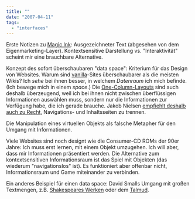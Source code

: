 ```yaml
---
title: ""
date: "2007-04-11"
tags: 
  - "interfaces"
---
```


Erste Notizen zu [Magic Ink](http://worrydream.com/MagicInk/ "Magic Ink: Information Software and the Graphical Interface"): Ausgezeichneter Text (abgesehen von dem Eigenmarketing-Layer). Kontextsensitive Darstellung vs. "Interaktivität" scheint mir eine brauchbare Alternative.

Konzept des sofort überschaubaren "data space": Kriterium für das Design von Websites. Warum sind [vanilla](http://www.vanillasite.at/space/start "vanillasite.at :: start")\-Sites überschaubarer als die meisten Wikis? Ich _sehe_ bei ihnen besser, in welchem _Datenraum_ ich mich befinde. (Ich bewege mich in einem _space_.) Die [One-Column-Layouts](http://manuel.typepad.com/manuel/2007/03/one_column_layo.html "M's: one column layouts: the new web designer drug") sind auch deshalb überzeugend, weil ich bei ihnen nicht zwischen überflüssigen Informationen auswählen muss, sondern nur die Informationen zur Verfügung habe, die ich gerade brauche. Jakob Nielsen [empfiehlt deshalb auch zu Recht](http://www.useit.com/alertbox/20000109.html "Is Navigation Useful? (Alertbox Jan. 2000)"), Navigations- und Inhaltsseiten zu trennen.

Die Manipulation eines virtuellen Objekts als falsche Metapher für den Umgang mit Informationen.

Viele Websites sind noch designt wie die Consumer-CD ROMs der 90er Jahre: Ich muss erst lernen, mit einem Objekt umzugehen. Ich will aber, dass mir Informationen präsentiert werden. Die Alternative zum kontextsensitiven Informationsraum ist das Spiel mit Objekten (das wiederum "navigationslos" ist). Es funktioniert aber offenbar nicht, Informationsraum und Game miteinander zu verbinden.

Ein anderes Beispiel für einen data space: David Smalls Umgang mit großen Textmengen, z.B. [Shakespeares Werken](http://www.research.ibm.com/journal/sj/mit/sectiond/small.pdf "David Small: Navigating Large Boddies of Text (pdf)") oder dem [Talmud](http://www.davidsmall.com/talmud.html "David Small: Talmud Project").
